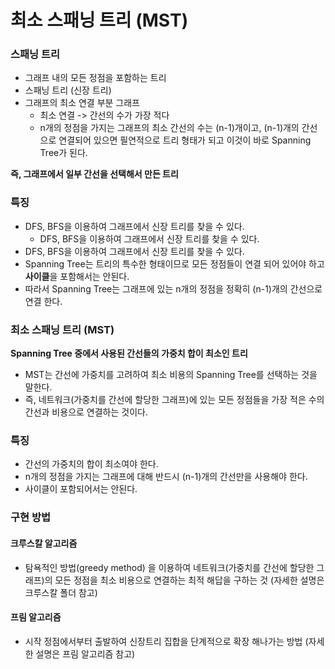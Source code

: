 # 최소 스패닝 트리 (MST)

### 스패닝 트리
- 그래프 내의 모든 정점을 포함하는 트리
- 스패닝 트리 (신장 트리)
- 그래프의 최소 연결 부분 그래프
    - 최소 연결 -> 간선의 수가 가장 적다
    - n개의 정점을 가지는 그래프의 최소 간선의 수는 (n-1)개이고, (n-1)개의 간선으로 연결되어 있으면 필연적으로 트리 형태가 되고 이것이 바로 Spanning Tree가 된다.
    
**즉, 그래프에서 일부 간선을 선택해서 만든 트리**

### 특징
- DFS, BFS을 이용하여 그래프에서 신장 트리를 찾을 수 있다.
    - DFS, BFS을 이용하여 그래프에서 신장 트리를 찾을 수 있다.
- DFS, BFS을 이용하여 그래프에서 신장 트리를 찾을 수 있다.
- Spanning Tree는 트리의 특수한 형태이므로 모든 정점들이 연결 되어 있어야 하고 **사이클**을 포함해서는 안된다.
- 따라서 Spanning Tree는 그래프에 있는 n개의 정점을 정확히 (n-1)개의 간선으로 연결 한다.

### 최소 스패닝 트리 (MST)
**Spanning Tree 중에서 사용된 간선들의 가중치 합이 최소인 트리**
- MST는 간선에 가중치를 고려하여 최소 비용의 Spanning Tree를 선택하는 것을 말한다.
- 즉, 네트워크(가중치를 간선에 할당한 그래프)에 있는 모든 정점들을 가장 적은 수의 간선과 비용으로 연결하는 것이다.

### 특징
- 간선의 가중치의 합이 최소여야 한다.
- n개의 정점을 가지는 그래프에 대해 반드시 (n-1)개의 간선만을 사용해야 한다.
- 사이클이 포함되어서는 안된다.

### 구현 방법
#### 크루스칼 알고리즘
- 탐욕적인 방법(greedy method) 을 이용하여 네트워크(가중치를 간선에 할당한 그래프)의 모든 정점을 최소 비용으로 연결하는 최적 해답을 구하는 것 (자세한 설명은 크루스칼 폴더 참고)
#### 프림 알고리즘
- 시작 정점에서부터 출발하여 신장트리 집합을 단계적으로 확장 해나가는 방법 (자세한 설명은 프림 알고리즘 참고)